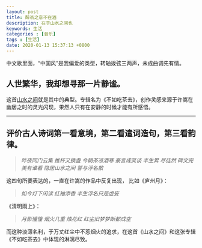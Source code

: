 ```yaml
---
layout: post
title: 醉翁之意不在酒
description: 在于山水之间也
keywords: 生活
categories : [音乐]
tags : [生活]
date: 2020-01-13 15:37:13 +0800
---
```


中文歌里面，“中国风”是我偏爱的类型，转轴拨弦三两声，未成曲调先有情。

## 人世繁华，我却想寻那一片静谧。

这首[山水之间](https://music.163.com/#/song?id=28802028)就是其中的典型。专辑名为《不如吃茶去》，创作灵感来源于许嵩在幽居之时的灵光闪现，果然人只有在安静的时候才能有所感悟。

***

## 评价古人诗词第一看意境，第二看遣词造句，第三看韵律。

> *昨夜同门云集 推杯又换盏
> 今朝茶凉酒寒 豪言成笑谈
> 半生累 尽徒然 碑文完美有谁看
> 隐居山水之间 誓与浮名散*

这四句所要表达的，一直在许嵩的作品中反复出现，
比如《庐州月》：

> *如今灯下闲读 红袖添香*
> *半生浮名只是虚妄*



《清明雨上》：

> *月影憧憧 烟火几重 烛花红*
> *红尘旧梦梦断都成空*



而这种淡薄名利，于万丈红尘中不惹烟火的追求，在这首《山水之间》和这张专辑《不如吃茶去》中体现的淋漓尽致。